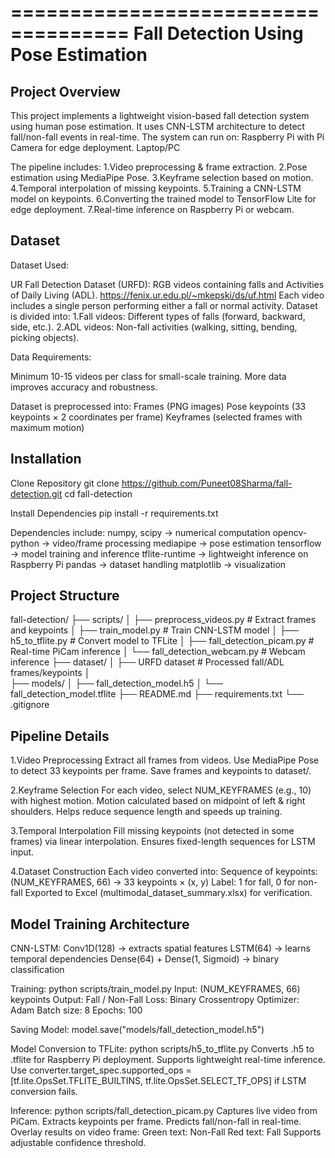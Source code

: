 ====================================
Fall Detection Using Pose Estimation
====================================

Project Overview
----------------

This project implements a lightweight vision-based fall detection system using human pose estimation. It uses CNN-LSTM architecture to detect fall/non-fall events in real-time. The system can run on:
   Raspberry Pi with Pi Camera for edge deployment.
   Laptop/PC 

 The pipeline includes:
   1.Video preprocessing & frame extraction.
   2.Pose estimation using MediaPipe Pose.
   3.Keyframe selection based on motion.
   4.Temporal interpolation of missing keypoints.
   5.Training a CNN-LSTM model on keypoints.
   6.Converting the trained model to TensorFlow Lite for edge deployment.
   7.Real-time inference on Raspberry Pi or webcam.

Dataset
-------

Dataset Used:

   UR Fall Detection Dataset (URFD): RGB videos containing falls and Activities of Daily Living (ADL).
   https://fenix.ur.edu.pl/~mkepski/ds/uf.html
   Each video includes a single person performing either a fall or normal activity.
   Dataset is divided into:
    1.Fall videos: Different types of falls (forward, backward, side, etc.).
    2.ADL videos: Non-fall activities (walking, sitting, bending, picking objects).

Data Requirements:

   Minimum 10-15 videos per class for small-scale training.
   More data improves accuracy and robustness.

Dataset is preprocessed into:
   Frames (PNG images)
   Pose keypoints (33 keypoints × 2 coordinates per frame)
   Keyframes (selected frames with maximum motion)

Installation
------------

   Clone Repository
     git clone https://github.com/Puneet08Sharma/fall-detection.git
     cd fall-detection

   Install Dependencies
     pip install -r requirements.txt

   Dependencies include:
     numpy, scipy → numerical computation
     opencv-python → video/frame processing
     mediapipe → pose estimation
     tensorflow → model training and inference
     tflite-runtime → lightweight inference on Raspberry Pi
     pandas → dataset handling
     matplotlib → visualization

Project Structure
-----------------

  fall-detection/
  ├── scripts/
  │   ├── preprocess_videos.py      # Extract frames and keypoints
  │   ├── train_model.py            # Train CNN-LSTM model
  │   ├── h5_to_tflite.py           # Convert model to TFLite
  │   ├── fall_detection_picam.py   # Real-time PiCam inference
  │   └── fall_detection_webcam.py  # Webcam inference
  ├── dataset/
  │   ├── URFD dataset              # Processed fall/ADL frames/keypoints
  │                                 
  ├── models/
  │   ├── fall_detection_model.h5
  │   └── fall_detection_model.tflite
  ├── README.md
  ├── requirements.txt
  └── .gitignore

Pipeline Details
----------------

  1.Video Preprocessing
    Extract all frames from videos.
    Use MediaPipe Pose to detect 33 keypoints per frame.
    Save frames and keypoints to dataset/.

  2.Keyframe Selection
    For each video, select NUM_KEYFRAMES (e.g., 10) with highest motion.
    Motion calculated based on midpoint of left & right shoulders.
    Helps reduce sequence length and speeds up training.
 
  3.Temporal Interpolation
    Fill missing keypoints (not detected in some frames) via linear interpolation.
    Ensures fixed-length sequences for LSTM input.

  4.Dataset Construction
    Each video converted into:
    Sequence of keypoints: (NUM_KEYFRAMES, 66) → 33 keypoints × (x, y)
    Label: 1 for fall, 0 for non-fall
    Exported to Excel (multimodal_dataset_summary.xlsx) for verification.

Model Training Architecture
---------------------------

  CNN-LSTM:
  Conv1D(128) → extracts spatial features
  LSTM(64) → learns temporal dependencies
  Dense(64) + Dense(1, Sigmoid) → binary classification

  Training:
  python scripts/train_model.py
  Input: (NUM_KEYFRAMES, 66) keypoints
  Output: Fall / Non-Fall
  Loss: Binary Crossentropy
  Optimizer: Adam
  Batch size: 8
  Epochs: 100

  Saving Model:
  model.save("models/fall_detection_model.h5")

  Model Conversion to TFLite:
  python scripts/h5_to_tflite.py
  Converts .h5 to .tflite for Raspberry Pi deployment.
  Supports lightweight real-time inference.
  Use converter.target_spec.supported_ops = [tf.lite.OpsSet.TFLITE_BUILTINS, tf.lite.OpsSet.SELECT_TF_OPS] if LSTM conversion fails.

  Inference:
  python scripts/fall_detection_picam.py
  Captures live video from PiCam.
  Extracts keypoints per frame.
  Predicts fall/non-fall in real-time.
  Overlay results on video frame:
  Green text: Non-Fall
  Red text: Fall
  Supports adjustable confidence threshold.


  
